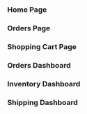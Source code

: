 ### Home Page

### Orders Page

### Shopping Cart Page

### Orders Dashboard

### Inventory Dashboard

### Shipping Dashboard